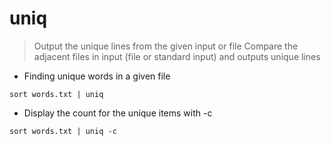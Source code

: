 # uniq

> Output the unique lines from the given input or file
> Compare the adjacent files in input (file or standard input) and outputs unique lines

- Finding unique words in a given file

`sort words.txt | uniq`

- Display the count for the unique items with -c

`sort words.txt | uniq -c`
